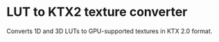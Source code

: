 # LUT to KTX2 texture converter

Converts 1D and 3D LUTs to GPU-supported textures in KTX 2.0 format.
